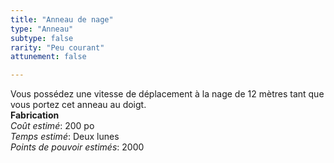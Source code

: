 ```yaml
---
title: "Anneau de nage"
type: "Anneau"
subtype: false
rarity: "Peu courant"
attunement: false

---
```

Vous possédez une vitesse de déplacement à la nage de 12 mètres tant que vous portez cet anneau au doigt.  
**Fabrication**  
*Coût estimé*: 200 po    
*Temps estimé*: Deux lunes  
*Points de pouvoir estimés*: 2000  
